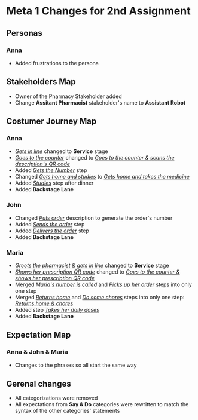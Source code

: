 # Meta 1 Changes for 2nd Assignment

## Personas
### Anna
- Added frustrations to the persona

## Stakeholders Map
- Owner of the Pharmacy Stakeholder added
- Change **Assitant Pharmacist** stakeholder's name to **Assistant Robot** 

## Costumer Journey Map
### Anna
- <u>*Gets in line*</u> changed to **Service** stage
- <u>*Goes to the counter*</u> changed to <u>*Goes to the counter & scans the description's QR code*</u>
- Added <u>*Gets the Number*</u> step
- Changed <u>*Gets home and studies*</u> to <u>*Gets home and takes the medicine*</u>
- Added <u>*Studies*</u> step after dinner
- Added **Backstage Lane**

### John
- Changed <u>*Puts order*</u> description to generate the order's number 
- Added <u>*Sends the order*</u> step
- Added <u>*Delivers the order*</u> step
- Added **Backstage Lane**

### Maria
- <u>*Greets the pharmacist & gets in line*</u> changed to **Service** stage
- <u>*Shows her prescription QR code*</u> changed to <u>*Goes to the counter & shows her prescription QR code*</u>
- Merged <u>*Maria's number is called*</u> and <u>*Picks up her order*</u> steps into only one step
- Merged <u>*Returns home*</u> and <u>*Do some chores*</u> steps into only one step: <u>*Returns home & chores*</u>
- Added step <u>*Takes her daily doses*</u>
- Added **Backstage Lane**

## Expectation Map
### Anna & John & Maria
- Changes to the phrases so all start the same way

## Gerenal changes
- All categorizations were removed
- All expectations from **Say & Do** categories were rewritten to match the syntax of the other categories' statements
